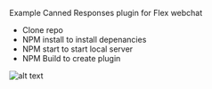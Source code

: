 Example Canned Responses plugin for Flex webchat

- Clone repo
- NPM install to install depenancies 
- NPM start to start local server
- NPM Build to create plugin

![alt text](https://s3.amazonaws.com/com.twilio.prod.twilio-docs/images/training_-_flex_-_canned_responses.width-800.png "Logo Title Text 1")

